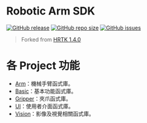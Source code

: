 # Robotic Arm SDK

[![GitHub release](https://img.shields.io/github/release/nfu-irs-lab/robotic-arm-sdk.svg)](https://github.com/nfu-irs-lab/robotic-arm-sdk/releases)
[![GitHub repo size](https://img.shields.io/github/repo-size/nfu-irs-lab/robotic-arm-sdk)](https://github.com/nfu-irs-lab/robotic-arm-sdk)
[![GitHub issues](https://img.shields.io/github/issues/nfu-irs-lab/robotic-arm-sdk.svg)](https://github.com/nfu-irs-lab/robotic-arm-sdk/issues)

> Forked from [HRTK 1.4.0](https://github.com/nfu-irs-lab/hiwinrobot-toolkit/releases/tag/v1.4.0)

# 各 Project 功能

- [Arm](/Arm)：機械手臂函式庫。
- [Basic](/Basic)：基本功能函式庫。
- [Gripper](/Gripper)：夾爪函式庫。
- [UI](/UI)：使用者介面函式庫。
- [Vision](/Vision)：影像及視覺相關函式庫。
